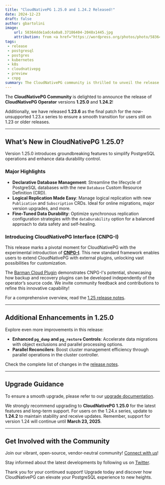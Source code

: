 ```yaml
---
title: "CloudNativePG 1.25.0 and 1.24.2 Released!"
date: 2024-12-23
draft: false
author: gbartolini
image:
    url: 58364dde1adc4a0a8.37186404-2048x1445.jpg
    attribution: from <a href="https://wordpress.org/photos/photo/58364dde1a/">Saurabh</a>
tags:
 - release
 - postgresql
 - postgres
 - kubernetes
 - k8s
 - cloudnativepg
 - preview
 - cnpg
summary: The CloudNativePG community is thrilled to unveil the release of version 1.25.0, packed with exciting new features, along with the maintenance update 1.24.2 for the 1.24.x series.
---
```


The **CloudNativePG Community** is delighted to announce the release of
**CloudNativePG Operator** versions **1.25.0** and **1.24.2**!

Additionally, we have released **1.23.6** as the final patch for the
now-unsupported 1.23.x series to ensure a smooth transition for users
still on 1.23 or older releases.

---

## What’s New in CloudNativePG 1.25.0?

Version 1.25.0 introduces groundbreaking features to simplify PostgreSQL
operations and enhance data durability control.

### Major Highlights

- **Declarative Database Management**: Streamline the lifecycle of PostgreSQL
  databases with the new `Database` Custom Resource Definition (CRD).
- **Logical Replication Made Easy**: Manage logical replication with new
  `Publication` and `Subscription` CRDs. Ideal for online migrations, major
  version upgrades, and more.
- **Fine-Tuned Data Durability**: Optimize synchronous replication
  configuration strategies with the `dataDurability` option for a balanced
  approach to data safety and self-healing.

### Introducing CloudNativePG Interface (CNPG-I)

This release marks a pivotal moment for CloudNativePG with the experimental
introduction of [**CNPG-I**](https://github.com/cloudnative-pg/cnpg-i).
This new standard framework enables users to extend CloudNativePG with external
plugins, unlocking vast possibilities for customization.

The [Barman Cloud Plugin](https://github.com/cloudnative-pg/plugin-barman-cloud)
demonstrates CNPG-I's potential, showcasing how backup and recovery plugins can
be developed independently of the operator’s source code. We invite community
feedback and contributions to refine this innovative capability!

For a comprehensive overview, read the
[1.25 release notes](https://cloudnative-pg.io/documentation/1.25/release_notes/v1.25/).

---

## Additional Enhancements in 1.25.0

Explore even more improvements in this release:

- **Enhanced `pg_dump` and `pg_restore` Controls**: Accelerate data migrations
  with object exclusions and parallel processing options.
- **Parallel Reconcilers**: Boost cluster management efficiency through
  parallel operations in the cluster controller.

Check the complete list of changes in the
[release notes](https://cloudnative-pg.io/documentation/1.25/release_notes/v1.25/).

---

## Upgrade Guidance

To ensure a smooth upgrade, please refer to our
[upgrade documentation](https://cloudnative-pg.io/documentation/1.25/installation_upgrade/#upgrades).

We strongly recommend upgrading to **CloudNativePG 1.25.0** for the latest
features and long-term support. For users on the 1.24.x series, update to
**1.24.2** to maintain stability and receive updates. Remember, support for
version 1.24 will continue until **March 23, 2025**.

---

## Get Involved with the Community

Join our vibrant, open-source, vendor-neutral community! [Connect with us](https://github.com/cloudnative-pg/cloudnative-pg?tab=readme-ov-file#communications)!

Stay informed about the latest developments by following us on
[Twitter](https://twitter.com/CloudNativePg).

Thank you for your continued support! Upgrade today and discover how
CloudNativePG can elevate your PostgreSQL experience to new heights.

<!--
# About CloudNativePG

[CloudNativePG](https://cloudnative-pg.io) stands as a groundbreaking
open-source Kubernetes Operator designed explicitly for PostgreSQL workloads.
Seamlessly orchestrating the entire life cycle of a PostgreSQL cluster,
CloudNativePG takes charge from bootstrapping and configuration to ensuring
high availability, connection routing, and comprehensive backup and disaster
recovery mechanisms.
Leveraging PostgreSQL's native streaming replication, CloudNativePG efficiently
distributes data across pods, nodes, and zones, utilizing standard Kubernetes
patterns. This enables seamless scaling of replicas in a Kubernetes-native
manner, with the operator autonomously and safely reconfiguring replication as
needed.
Originally conceived and supported by [EDB](https://www.enterprisedb.com/),
CloudNativePG represents a paradigm shift in managing PostgreSQL workloads
within Kubernetes environments.

-->
<!--
Tweet

-->
<!--
Tweet
🚀 Exciting news! CloudNativePG 1.25.0 is here! Test new features like declarative databases, logical replication publications & subscriptions, and enhanced data durability controls.

LINK

#CloudNativePG #PostgreSQL #Kubernetes #OpenSource

--->
<!--
LinkedIn
🚀 **Exciting News! CloudNativePG 1.25.0 and 1.24.2 Released!** 🚀

The CloudNativePG Community is thrilled to announce the release of CloudNativePG 1.25.0! This release introduces powerful new features, including:

🔹 Declarative Database Management
🔹 Declarative Logical Replication
🔹 Enhanced Data Durability Controls

LINK

Join our vibrant community, share your insights, and stay updated on the latest developments by following us and joining our Slack channel.

#CloudNativePG #PostgreSQL #Kubernetes #OpenSource
-->
